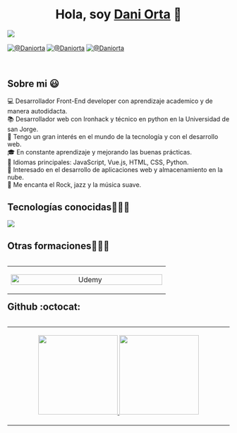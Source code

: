 <div align="center">
<h1 align="center">Hola, soy <a href="https://github.com/daniorta">Dani Orta</a> 👋</h1>
</div>
<img src="https://i.imgur.com/z3jGNGh.png">

<p align="left">
<a href ="https://github.com/daniorta" target="blank"><img align="center" src="https://img.shields.io/badge/GitHub-100000?style=for-the-badge&logo=github&logoColor=white" alt="@Daniorta"/></a>
<a href="https://linkedin.com/in/unsimpledev" target="blank"><img align="center" src="https://img.shields.io/badge/LinkedIn-0077B5?style=for-the-badge&logo=linkedin&logoColor=white" alt="@Daniorta"/></a>
<a href ="mailto:daniel_orta88@hotmail.com" target="blank"><img align="center" src="https://img.shields.io/badge/Gmail-D14836?style=for-the-badge&logo=gmail&logoColor=white" alt="@Daniorta"/></a>
</p>

<br>

<h2>Sobre mi 😃</h2>

<!--Intro start-->
<p align="left">
  
💻 Desarrollador Front-End developer con aprendizaje academico y de manera autodidacta.<br>
📚 Desarrollador web con Ironhack y técnico en python en la Universidad de san Jorge.<br>
📝 Tengo un gran interés en el mundo de la tecnología y con el desarrollo web.<br>
🎓 En constante aprendizaje y mejorando las buenas prácticas.<br>
🌟 Idiomas principales: JavaScript, Vue.js, HTML, CSS, Python.<br>
🚩 Interesado en el desarrollo de aplicaciones web y almacenamiento en la nube.<br>
🎵 Me encanta el Rock, jazz y la música suave.<br>

</p>
<!--Intro end-->

<h2 >Tecnologías conocidas👨🏻‍💻</h2>
<!--tech stack icons-->
<p align="left">
  <a href="https://skillicons.dev">
    <img src="https://skillicons.dev/icons?i=js,vuejs,html,css,python,nodejs,git,github,postman,netlify,figma,subabase,vscode&perline=12" />
  </a>
</p>

<!-------------------------->

<div id="cursos">
  
<h2 >Otras formaciones👨🏻‍💻</h2>
<table align="left" >
<tr border="none">
  
  <td width="25%" align="center">
    <p align="center">
     <a href="https://www.udemy.com/course/100-proyectos-de-desarrollo-web-con-html-css-y-javascript/?couponCode=ST14MT101024" title="Go to Source">
        <img align="center" width=100% src="https://gsg-wl.chollometro.com/cupones/images/fit-in/256x/images/u/Udemy_logo.png" alt="Udemy"/>
     </a>
   </p>
  </td>
</tr>
</table>

</div>

<!-------------------------->
<div id="metricas">
  
<table align="left" >
  <h2>Github :octocat:</h2>
<tr border="none">
  
  <td width="25%" align="center">
    <p align="center">
     <a href="https://github.com/daniorta/">
              <img height="180em" src="https://github-readme-stats-eight-theta.vercel.app/api?username=ArisGuimera&show_icons=true&theme=algolia&include_all_commits=true&count_private=true"/>
              <img height="180em" src="https://github-readme-stats-eight-theta.vercel.app/api/top-langs/?username=ArisGuimera&layout=compact&langs_count=8&theme=algolia"/>
          </a>
   </p>
  </td>
</tr>
</table>

</div>

  
</div>  

